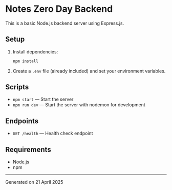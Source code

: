 # Notes Zero Day Backend

This is a basic Node.js backend server using Express.js.

## Setup

1. Install dependencies:
   ```bash
   npm install
   ```
2. Create a `.env` file (already included) and set your environment variables.

## Scripts

- `npm start` — Start the server
- `npm run dev` — Start the server with nodemon for development

## Endpoints

- `GET /health` — Health check endpoint

## Requirements
- Node.js
- npm

---

Generated on 21 April 2025
